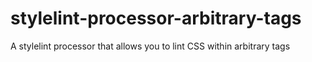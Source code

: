 # stylelint-processor-arbitrary-tags
A stylelint processor that allows you to lint CSS within arbitrary tags
